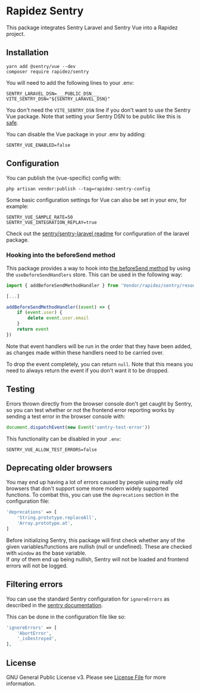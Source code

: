 # Rapidez Sentry
This package integrates Sentry Laravel and Sentry Vue into a Rapidez project.

## Installation

```
yarn add @sentry/vue --dev
composer require rapidez/sentry
```

You will need to add the following lines to your .env:

```
SENTRY_LARAVEL_DSN=___PUBLIC_DSN___
VITE_SENTRY_DSN="${SENTRY_LARAVEL_DSN}"
```

You don't need the `VITE_SENTRY_DSN` line if you don't want to use the Sentry Vue package. Note that setting your Sentry DSN to be public like this is [safe](https://docs.sentry.io/concepts/key-terms/dsn-explainer/).

You can disable the Vue package in your .env by adding:

```
SENTRY_VUE_ENABLED=false
```

## Configuration

You can publish the (vue-specific) config with:
```
php artisan vendor:publish --tag=rapidez-sentry-config
```

Some basic configuration settings for Vue can also be set in your env, for example:
```
SENTRY_VUE_SAMPLE_RATE=50
SENTRY_VUE_INTEGRATION_REPLAY=true
```

Check out the [sentry/sentry-laravel readme](https://github.com/getsentry/sentry-laravel) for configuration of the laravel package.

### Hooking into the beforeSend method

This package provides a way to hook into [the beforeSend method](https://docs.sentry.io/platforms/javascript/guides/vue/configuration/filtering/#using-before-send) by using the `useBeforeSendHandlers` store. This can be used in the following way:

```js
import { addBeforeSendMethodHandler } from 'Vendor/rapidez/sentry/resources/js/stores/useBeforeSendHandlers'

[...]

addBeforeSendMethodHandler((event) => {
    if (event.user) {
        delete event.user.email
    }
    return event
})
```

Note that event handlers will be run in the order that they have been added, as changes made within these handlers need to be carried over.

To drop the event completely, you can return `null`. Note that this means you need to always return the event if you don't want it to be dropped.

## Testing

Errors thrown directly from the browser console don't get caught by Sentry, so you can test whether or not the frontend error reporting works by sending a test error in the browser console with:

```js
document.dispatchEvent(new Event('sentry-test-error'))
```

This functionality can be disabled in your `.env`:

```
SENTRY_VUE_ALLOW_TEST_ERRORS=false
```

## Deprecating older browsers

You may end up having a lot of errors caused by people using really old browsers that don't support some more modern widely supported functions. To combat this, you can use the `deprecations` section in the configuration file:

```php
'deprecations' => [
    'String.prototype.replaceAll',
    'Array.prototype.at',
]
```

Before initializing Sentry, this package will first check whether any of the given variables/functions are nullish (null or undefined). These are checked with `window` as the base variable.  
If *any* of them end up being nullish, Sentry will not be loaded and frontend errors will not be logged.

## Filtering errors

You can use the standard Sentry configuration for `ignoreErrors` as described in the [sentry documentation](https://docs.sentry.io/platforms/javascript/guides/vue/configuration/filtering/#using-ignore-errors).

This can be done in the configuration file like so:

```php
'ignoreErrors' => [
    'AbortError',
    '_isDestroyed',
],
```

## License

GNU General Public License v3. Please see [License File](LICENSE) for more information.
